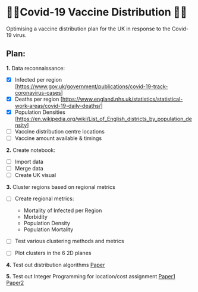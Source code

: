 # 🦠🧪Covid-19 Vaccine Distribution 🧪🦠
Optimising a vaccine distribution plan for the UK in response to the Covid-19 virus.

## Plan:
**1.** Data reconnaissance:

- [x] Infected per region
[https://www.gov.uk/government/publications/covid-19-track-coronavirus-cases]
- [x] Deaths per region
[https://www.england.nhs.uk/statistics/statistical-work-areas/covid-19-daily-deaths/]
- [x] Population Densities
[https://en.wikipedia.org/wiki/List_of_English_districts_by_population_density]
- [ ] Vaccine distribution centre locations
- [ ] Vaccine amount available & timings

**2.** Create notebook:

- [ ] Import data
- [ ] Merge data 
- [ ] Create UK visual

**3.** Cluster regions based on regional metrics

- [ ] Create regional metrics:

  - Mortality of Infected per Region
  - Morbidity
  - Population Density
  - Population Mortality
  
- [ ] Test various clustering methods and metrics
- [ ] Plot clusters in the 6 2D planes

**4.** Test out distribution algorithms [Paper](/Papers/26618292662088.pdf)

**5.** Test out Integer Programming for location/cost assignment [Paper1](/Papers/efficient_Vaccine_Distribution_Planning_using_IoT_TACTiCS_2015.pdf) [Paper2](2015MCM_paper.pdf)
